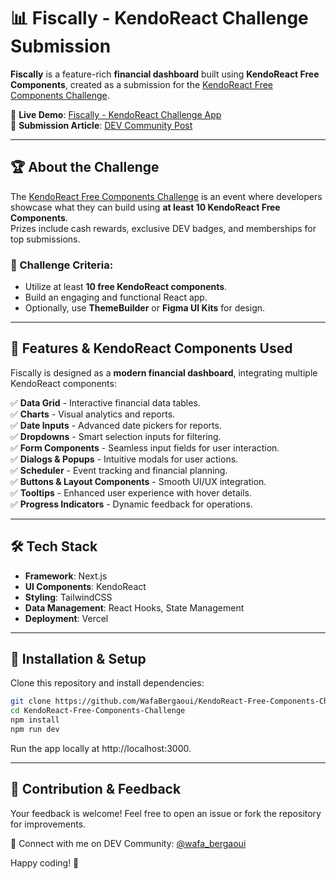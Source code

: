 # 📊 Fiscally - KendoReact Challenge Submission  

**Fiscally** is a feature-rich **financial dashboard** built using **KendoReact Free Components**, created as a submission for the [KendoReact Free Components Challenge](https://dev.to/challenges/kendoreact).  

🚀 **Live Demo**: [Fiscally - KendoReact Challenge App](https://fiscally-kendo-react-challenge.vercel.app/)  
📖 **Submission Article**: [DEV Community Post](https://dev.to/wafa_bergaoui/kendoreact-free-components-challenge-4b8o)  

---

## 🏆 About the Challenge  

The [KendoReact Free Components Challenge](https://dev.to/challenges/kendoreact) is an event where developers showcase what they can build using **at least 10 KendoReact Free Components**.  
Prizes include cash rewards, exclusive DEV badges, and memberships for top submissions.  

### 🔹 Challenge Criteria:
- Utilize at least **10 free KendoReact components**.
- Build an engaging and functional React app.
- Optionally, use **ThemeBuilder** or **Figma UI Kits** for design.  

---

## 🎨 Features & KendoReact Components Used  

Fiscally is designed as a **modern financial dashboard**, integrating multiple KendoReact components:  

✅ **Data Grid** - Interactive financial data tables.  
✅ **Charts** - Visual analytics and reports.  
✅ **Date Inputs** - Advanced date pickers for reports.  
✅ **Dropdowns** - Smart selection inputs for filtering.  
✅ **Form Components** - Seamless input fields for user interaction.  
✅ **Dialogs & Popups** - Intuitive modals for user actions.  
✅ **Scheduler** - Event tracking and financial planning.  
✅ **Buttons & Layout Components** - Smooth UI/UX integration.  
✅ **Tooltips** - Enhanced user experience with hover details.  
✅ **Progress Indicators** - Dynamic feedback for operations.  

---

## 🛠️ Tech Stack  

- **Framework**: Next.js  
- **UI Components**: KendoReact  
- **Styling**: TailwindCSS  
- **Data Management**: React Hooks, State Management  
- **Deployment**: Vercel  

---

## 🚀 Installation & Setup  

Clone this repository and install dependencies:  

```sh
git clone https://github.com/WafaBergaoui/KendoReact-Free-Components-Challenge.git 
cd KendoReact-Free-Components-Challenge
npm install  
npm run dev  
```

Run the app locally at http://localhost:3000.

---

## 🎯 Contribution & Feedback

Your feedback is welcome! Feel free to open an issue or fork the repository for improvements.

📩 Connect with me on DEV Community: [@wafa_bergaoui](https://dev.to/wafa_bergaoui) 

Happy coding! 🚀
